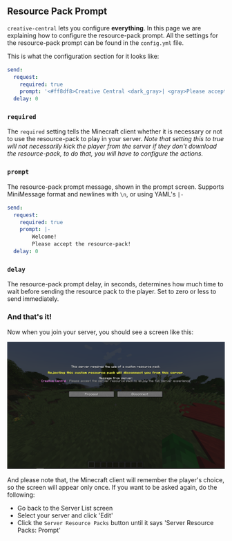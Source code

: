 ## Resource Pack Prompt
`creative-central` lets you configure **everything**. In this page we are explaining
how to configure the resource-pack prompt. All the settings for the resource-pack
prompt can be found in the `config.yml` file.

This is what the configuration section for it looks like:

```yaml
send:
  request:
    required: true
    prompt: '<#ff8df8>Creative Central <dark_gray>| <gray>Please accept the server resource pack to enjoy the full server experience'
  delay: 0
```

### `required`
The `required` setting tells the Minecraft client whether it is necessary or not to
use the resource-pack to play in your server. *Note that setting this to true
will not necessarily kick the player from the server if they don't download the
resource-pack, to do that, you will have to configure the actions.*

### `prompt`
The resource-pack prompt message, shown in the prompt screen. Supports MiniMessage
format and newlines with `\n`, or using YAML's `|-`
```yaml
send:
  request:
    required: true
    prompt: |-
        Welcome!
        Please accept the resource-pack!
  delay: 0
```

### `delay`
The resource-pack prompt delay, in seconds, determines how much time to wait before
sending the resource pack to the player. Set to zero or less to send immediately.

### And that's it!
Now when you join your server, you should see a screen like this:

![Resource Pack Prompt Screen](../../.github/resource-pack-prompt.png)

And please note that, the Minecraft client will remember the player's choice, so
the screen will appear only once. If you want to be asked again, do the following:
- Go back to the Server List screen
- Select your server and click 'Edit'
- Click the `Server Resource Packs` button until it says 'Server Resource Packs: Prompt'